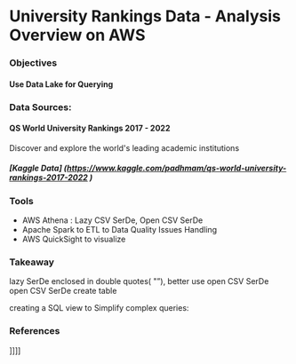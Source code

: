 # University Rankings Data - Analysis Overview on AWS


### Objectives
#### Use Data Lake for Querying 


### Data Sources:
#### QS World University Rankings 2017 - 2022
Discover and explore the world's leading academic institutions

##### [Kaggle Data] (https://www.kaggle.com/padhmam/qs-world-university-rankings-2017-2022 )


### Tools
- AWS Athena : Lazy CSV SerDe, Open CSV SerDe
- Apache Spark to ETL to Data Quality Issues Handling 
- AWS QuickSight to visualize 


### Takeaway
lazy SerDe enclosed in double quotes( "”), better use open CSV SerDe
open CSV SerDe create table

creating a SQL view to Simplify complex queries: 


### References 

]]]]
